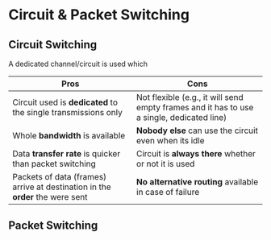 # Circuit & Packet Switching
## Circuit Switching
A dedicated channel/circuit is used which 

| Pros                                                                          | Cons                                                                                      |
| ----------------------------------------------------------------------------- | ----------------------------------------------------------------------------------------- |
| Circuit used is **dedicated** to the single transmissions only                | Not flexible (e.g., it will send empty frames and it has to use a single, dedicated line) |
| Whole **bandwidth** is available                                              | **Nobody else** can use the circuit even when its idle                                    |
| Data **transfer rate** is quicker than packet switching                       | Circuit is **always there** whether or not it is used                                         |
| Packets of data (frames) arrive at destination in the **order** the were sent | **No alternative routing** available in case of failure                                   |

## Packet Switching
